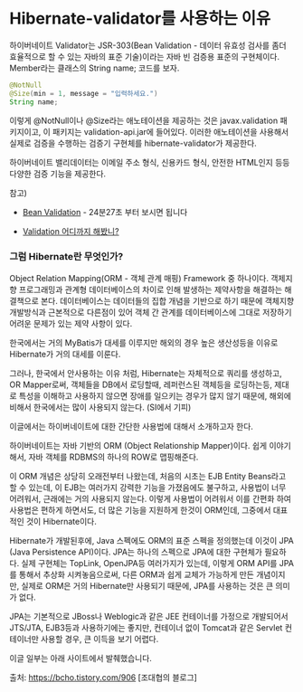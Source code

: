 # Hibernate-validator를 사용하는 이유

하이버네이트 Validator는 JSR-303(Bean Validation - 데이터 유효성 검사를 좀더 효율적으로 할 수 있는 자바의 표준 기술)이라는 자바 빈 검증용 표준의 구현체이다. Member라는 클래스의 String name; 코드를 보자. 



```java
@NotNull 
@Size(min = 1, message = "입력하세요.") 
String name; 
```



이렇게 @NotNull이나 @Size라는 애노테이션을 제공하는 것은 javax.validation 패키지이고, 이 패키지는 validation-api.jar에 들어있다. 이러한 애노테이션을 사용해서 실제로 검증을 수행하는 검증기 구현체를 hibernate-validator가 제공한다.



하이버네이트 밸리데이터는 이메일 주소 형식, 신용카드 형식, 안전한 HTML인지 등등 다양한 검증 기능을 제공한다.



참고) 

- [Bean Validation](https://www.youtube.com/watch?v=zvuhOz8VhhI&feature=youtu.be) - 24분27초 부터 보시면 됩니다

- [Validation 어디까지 해봤니?](https://meetup.toast.com/posts/223)

### 그럼 Hibernate란 무엇인가?

 Object Relation Mapping(ORM - 객체 관계 매핑) Framework 중 하나이다.
객제지향 프로그래밍과 관계형 데이터베이스의 차이로 인해 발생하는 제약사항을 해결하는 해결책으로 본다.
데이터베이스는 데이터들의 집합 개념을 기반으로 하기 때문에 객체지향 개발방식과 근본적으로 다른점이 있어
객체 간 관계를 데이터베이스에 그대로 저장하기 어려운 문제가 있는 제약 사항이 있다.



한국에서는 거의 MyBatis가 대세를 이루지만 해외의 경우 높은 생산성등을 이유로 Hibernate가 거의 대세를 이룬다.

그러나, 한국에서 안사용하는 이유 처럼, Hibernate는 자체적으로 쿼리를 생성하고, OR Mapper로써, 객체들을 DB에서 로딩할때, 레퍼런스된 객체등을 로딩하는등, 제대로 특성을 이해하고 사용하지 않으면 장애를 일으키는 경우가 많지 않기 때문에, 해외에 비해서 한국에서는 많이 사용되지 않는다. (SI에서 기피)

이글에서는 하이버네이트에 대한 간단한 사용법에 대해서 소개하고자 한다.

하이버네이트는 자바 기반의 ORM (Object Relationship Mapper)이다. 쉽게 이야기 해서, 자바 객체를 RDBMS의 하나의 ROW로 맵핑해준다.

이 ORM 개념은 상당히 오래전부터 나왔는데, 처음의 시초는 EJB Entity Beans라고 할 수 있는데, 이 EJB는 여러가지 강력한 기능을 가졌음에도 불구하고, 사용법이 너무 어려워서, 근래에는 거의 사용되지 않는다. 이렇게 사용법이 어려워서 이를 간편화 하여 사용법은 편하게 하면서도, 더 많은 기능을 지원하게 한것이 ORM인데, 그중에서 대표적인 것이 Hibernate이다.

Hibernate가 개발된후에, Java 스펙에도 ORM의 표준 스펙을 정의했는데 이것이 JPA (Java Persistence API)이다. JPA는 하나의 스펙으로 JPA에 대한 구현체가 필요하다. 실제 구현체는 TopLink, OpenJPA등 여러가지가 있는데, 이렇게 ORM API를 JPA를 통해서 추상화 시켜놓음으로써, 다른 ORM과 쉽게 교체가 가능하게 만든 개념이지만, 실제로 ORM은 거의 Hibernate만 사용되기 때문에, JPA를 사용하는 것은 큰 의미가 없다.

JPA는 기본적으로 JBoss나 Weblogic과 같은 JEE 컨테이너를 가정으로 개발되어서 JTS/JTA, EJB3등과 사용하기에는 좋지만, 컨테이너 없이 Tomcat과 같은 Servlet 컨테이너만 사용할 경우, 큰 이득을 보기 어렵다.



이글 일부는 아래 사이트에서 발췌했습니다.

출처: https://bcho.tistory.com/906 [조대협의 블로그]